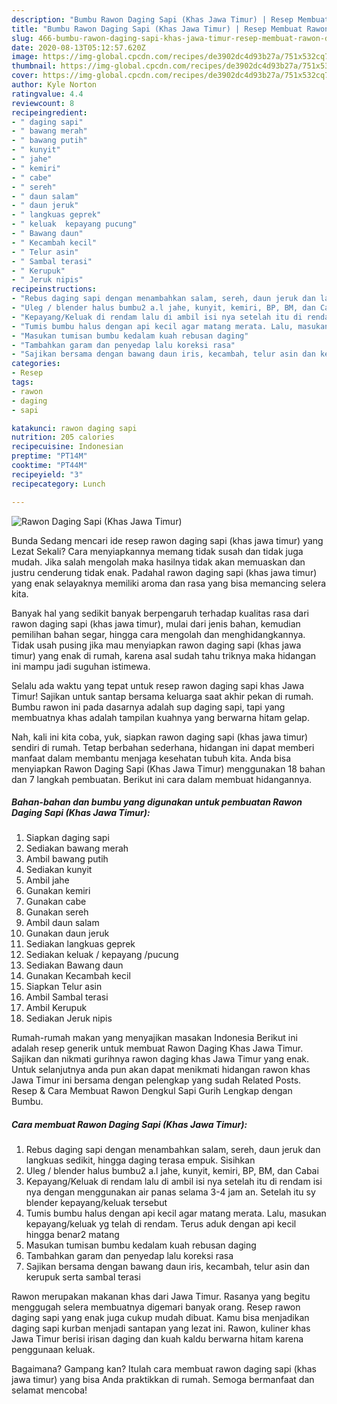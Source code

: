 ```yaml
---
description: "Bumbu Rawon Daging Sapi (Khas Jawa Timur) | Resep Membuat Rawon Daging Sapi (Khas Jawa Timur) Yang Enak Dan Mudah"
title: "Bumbu Rawon Daging Sapi (Khas Jawa Timur) | Resep Membuat Rawon Daging Sapi (Khas Jawa Timur) Yang Enak Dan Mudah"
slug: 466-bumbu-rawon-daging-sapi-khas-jawa-timur-resep-membuat-rawon-daging-sapi-khas-jawa-timur-yang-enak-dan-mudah
date: 2020-08-13T05:12:57.620Z
image: https://img-global.cpcdn.com/recipes/de3902dc4d93b27a/751x532cq70/rawon-daging-sapi-khas-jawa-timur-foto-resep-utama.jpg
thumbnail: https://img-global.cpcdn.com/recipes/de3902dc4d93b27a/751x532cq70/rawon-daging-sapi-khas-jawa-timur-foto-resep-utama.jpg
cover: https://img-global.cpcdn.com/recipes/de3902dc4d93b27a/751x532cq70/rawon-daging-sapi-khas-jawa-timur-foto-resep-utama.jpg
author: Kyle Norton
ratingvalue: 4.4
reviewcount: 8
recipeingredient:
- " daging sapi"
- " bawang merah"
- " bawang putih"
- " kunyit"
- " jahe"
- " kemiri"
- " cabe"
- " sereh"
- " daun salam"
- " daun jeruk"
- " langkuas geprek"
- " keluak  kepayang pucung"
- " Bawang daun"
- " Kecambah kecil"
- " Telur asin"
- " Sambal terasi"
- " Kerupuk"
- " Jeruk nipis"
recipeinstructions:
- "Rebus daging sapi dengan menambahkan salam, sereh, daun jeruk dan langkuas sedikit, hingga daging terasa empuk. Sisihkan"
- "Uleg / blender halus bumbu2 a.l jahe, kunyit, kemiri, BP, BM, dan Cabai"
- "Kepayang/Keluak di rendam lalu di ambil isi nya setelah itu di rendam isi nya dengan menggunakan air panas selama 3-4 jam an. Setelah itu sy blender kepayang/keluak tersebut"
- "Tumis bumbu halus dengan api kecil agar matang merata. Lalu, masukan kepayang/keluak yg telah di rendam. Terus aduk dengan api kecil hingga benar2 matang"
- "Masukan tumisan bumbu kedalam kuah rebusan daging"
- "Tambahkan garam dan penyedap lalu koreksi rasa"
- "Sajikan bersama dengan bawang daun iris, kecambah, telur asin dan kerupuk serta sambal terasi"
categories:
- Resep
tags:
- rawon
- daging
- sapi

katakunci: rawon daging sapi 
nutrition: 205 calories
recipecuisine: Indonesian
preptime: "PT14M"
cooktime: "PT44M"
recipeyield: "3"
recipecategory: Lunch

---
```



![Rawon Daging Sapi (Khas Jawa Timur)](https://img-global.cpcdn.com/recipes/de3902dc4d93b27a/751x532cq70/rawon-daging-sapi-khas-jawa-timur-foto-resep-utama.jpg)

Bunda Sedang mencari ide resep rawon daging sapi (khas jawa timur) yang Lezat Sekali? Cara menyiapkannya memang tidak susah dan tidak juga mudah. Jika salah mengolah maka hasilnya tidak akan memuaskan dan justru cenderung tidak enak. Padahal rawon daging sapi (khas jawa timur) yang enak selayaknya memiliki aroma dan rasa yang bisa memancing selera kita.

Banyak hal yang sedikit banyak berpengaruh terhadap kualitas rasa dari rawon daging sapi (khas jawa timur), mulai dari jenis bahan, kemudian pemilihan bahan segar, hingga cara mengolah dan menghidangkannya. Tidak usah pusing jika mau menyiapkan rawon daging sapi (khas jawa timur) yang enak di rumah, karena asal sudah tahu triknya maka hidangan ini mampu jadi suguhan istimewa.

Selalu ada waktu yang tepat untuk resep rawon daging sapi khas Jawa Timur! Sajikan untuk santap bersama keluarga saat akhir pekan di rumah. Bumbu rawon ini pada dasarnya adalah sup daging sapi, tapi yang membuatnya khas adalah tampilan kuahnya yang berwarna hitam gelap.


Nah, kali ini kita coba, yuk, siapkan rawon daging sapi (khas jawa timur) sendiri di rumah. Tetap berbahan sederhana, hidangan ini dapat memberi manfaat dalam membantu menjaga kesehatan tubuh kita. Anda bisa menyiapkan Rawon Daging Sapi (Khas Jawa Timur) menggunakan 18 bahan dan 7 langkah pembuatan. Berikut ini cara dalam membuat hidangannya.

<!--inarticleads1-->

##### Bahan-bahan dan bumbu yang digunakan untuk pembuatan Rawon Daging Sapi (Khas Jawa Timur):

1. Siapkan  daging sapi
1. Sediakan  bawang merah
1. Ambil  bawang putih
1. Sediakan  kunyit
1. Ambil  jahe
1. Gunakan  kemiri
1. Gunakan  cabe
1. Gunakan  sereh
1. Ambil  daun salam
1. Gunakan  daun jeruk
1. Sediakan  langkuas geprek
1. Sediakan  keluak / kepayang /pucung
1. Sediakan  Bawang daun
1. Gunakan  Kecambah kecil
1. Siapkan  Telur asin
1. Ambil  Sambal terasi
1. Ambil  Kerupuk
1. Sediakan  Jeruk nipis


Rumah-rumah makan yang menyajikan masakan Indonesia Berikut ini adalah resep generik untuk membuat Rawon Daging Khas Jawa Timur. Sajikan dan nikmati gurihnya rawon daging khas Jawa Timur yang enak. Untuk selanjutnya anda pun akan dapat menikmati hidangan rawon khas Jawa Timur ini bersama dengan pelengkap yang sudah Related Posts. Resep &amp; Cara Membuat Rawon Dengkul Sapi Gurih Lengkap dengan Bumbu. 

<!--inarticleads2-->

##### Cara membuat Rawon Daging Sapi (Khas Jawa Timur):

1. Rebus daging sapi dengan menambahkan salam, sereh, daun jeruk dan langkuas sedikit, hingga daging terasa empuk. Sisihkan
1. Uleg / blender halus bumbu2 a.l jahe, kunyit, kemiri, BP, BM, dan Cabai
1. Kepayang/Keluak di rendam lalu di ambil isi nya setelah itu di rendam isi nya dengan menggunakan air panas selama 3-4 jam an. Setelah itu sy blender kepayang/keluak tersebut
1. Tumis bumbu halus dengan api kecil agar matang merata. Lalu, masukan kepayang/keluak yg telah di rendam. Terus aduk dengan api kecil hingga benar2 matang
1. Masukan tumisan bumbu kedalam kuah rebusan daging
1. Tambahkan garam dan penyedap lalu koreksi rasa
1. Sajikan bersama dengan bawang daun iris, kecambah, telur asin dan kerupuk serta sambal terasi


Rawon merupakan makanan khas dari Jawa Timur. Rasanya yang begitu menggugah selera membuatnya digemari banyak orang. Resep rawon daging sapi yang enak juga cukup mudah dibuat. Kamu bisa menjadikan daging sapi kurban menjadi santapan yang lezat ini. Rawon, kuliner khas Jawa Timur berisi irisan daging dan kuah kaldu berwarna hitam karena penggunaan keluak. 

Bagaimana? Gampang kan? Itulah cara membuat rawon daging sapi (khas jawa timur) yang bisa Anda praktikkan di rumah. Semoga bermanfaat dan selamat mencoba!

